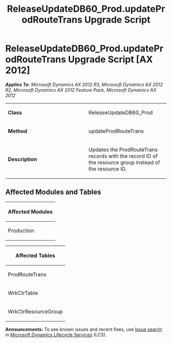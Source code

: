 ﻿---
title: ReleaseUpdateDB60_Prod.updateProdRouteTrans Upgrade Script
TOCTitle: ReleaseUpdateDB60_Prod.updateProdRouteTrans Upgrade Script
ms:assetid: b9b8a26b-ec80-9a82-c258-940c76e2c7fd
ms:mtpsurl: https://msdn.microsoft.com/en-us/library/JJ737105(v=AX.60)
ms:contentKeyID: 49710787
ms.date: 05/18/2015
mtps_version: v=AX.60
---

# ReleaseUpdateDB60\_Prod.updateProdRouteTrans Upgrade Script [AX 2012]


_**Applies To:** Microsoft Dynamics AX 2012 R3, Microsoft Dynamics AX 2012 R2, Microsoft Dynamics AX 2012 Feature Pack, Microsoft Dynamics AX 2012_

<table>
<colgroup>
<col style="width: 50%" />
<col style="width: 50%" />
</colgroup>
<tbody>
<tr class="odd">
<td><p><strong>Class</strong></p></td>
<td><p>ReleaseUpdateDB60_Prod</p></td>
</tr>
<tr class="even">
<td><p><strong>Method</strong></p></td>
<td><p>updateProdRouteTrans</p></td>
</tr>
<tr class="odd">
<td><p><strong>Description</strong></p></td>
<td><p>Updates the ProdRouteTrans records with the record ID of the resource group instead of the resource ID.</p></td>
</tr>
</tbody>
</table>


## Affected Modules and Tables

<table>
<colgroup>
<col style="width: 100%" />
</colgroup>
<thead>
<tr class="header">
<th><p>Affected Modules</p></th>
</tr>
</thead>
<tbody>
<tr class="odd">
<td><p>Production</p></td>
</tr>
</tbody>
</table>


<table>
<colgroup>
<col style="width: 100%" />
</colgroup>
<thead>
<tr class="header">
<th><p>Affected Tables</p></th>
</tr>
</thead>
<tbody>
<tr class="odd">
<td><p>ProdRouteTrans</p></td>
</tr>
<tr class="even">
<td><p>WrkCtrTable</p></td>
</tr>
<tr class="odd">
<td><p>WrkCtrResourceGroup</p></td>
</tr>
</tbody>
</table>

  
**Announcements:** To see known issues and recent fixes, use [Issue search](http://go.microsoft.com/fwlink/?linkid=389258) in [Microsoft Dynamics Lifecycle Services](http://go.microsoft.com/fwlink/?linkid=306505) (LCS).

